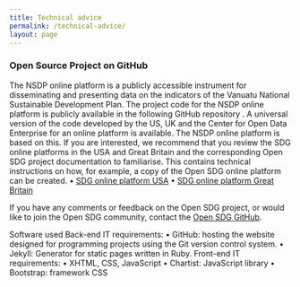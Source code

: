 ```yaml
---
title: Technical advice
permalink: /technical-advice/
layout: page
---
```


### Open Source Project on GitHub
The NSDP online platform is a publicly accessible instrument for disseminating and presenting data on the indicators of the Vanuatu National Sustainable Development Plan.
The project code for the NSDP online platform is publicly available in the following GitHub repository . A universal version of the code developed by the US, UK and the Center for Open Data Enterprise for an online platform is available. The NSDP online platform is based on this. If you are interested, we recommend that you review the SDG online platforms in the USA and Great Britain and the corresponding Open SDG project documentation to familiarise. This contains technical instructions on how, for example, a copy of the Open SDG online platform can be created.
•	[SDG online platform USA](https://sdg.data.gov/)
•	[SDG online platform Great Britain](https://sustainabledevelopment-uk.github.io/)

If you have any comments or feedback on the Open SDG project, or would like to join the Open SDG community, contact the [Open SDG GitHub](https://github.com/open-sdg/open-sdg/issues).

Software used
Back-end IT requirements:
•	GitHub: hosting the website designed for programming projects using the Git version control system.
•	Jekyll: Generator for static pages written in Ruby.
Front-end IT requirements:
•	XHTML, CSS, JavaScript
•	Chartist: JavaScript library
•	Bootstrap: framework CSS
